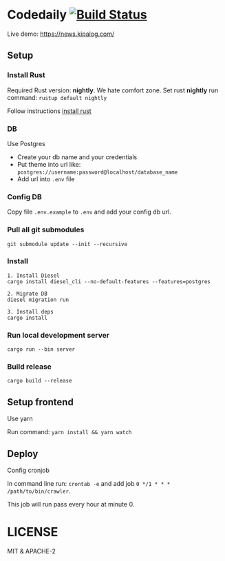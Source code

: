 # Codedaily [![Build Status](https://travis-ci.org/huytd/codedaily-v3.svg?branch=master)](https://travis-ci.org/huytd/codedaily-v3)

Live demo: https://news.kipalog.com/

## Setup

### Install Rust

Required Rust version: **nightly**. We hate comfort zone.
Set rust **nightly** run command: `rustup default nightly`

Follow instructions [install rust](https://www.rust-lang.org/en-US/install.html)

### DB

Use Postgres
 - Create your db name and your credentials
 - Put theme into url like: `postgres://username:password@localhost/database_name`
 - Add url into `.env` file

### Config DB

Copy file `.env.example` to `.env` and add your config db url.

### Pull all git submodules

```
git submodule update --init --recursive
```

### Install

```
1. Install Diesel
cargo install diesel_cli --no-default-features --features=postgres

2. Migrate DB
diesel migration run

3. Install deps
cargo install
```

### Run local development server

`cargo run --bin server`

### Build release

`cargo build --release`

## Setup frontend

Use yarn

Run command: `yarn install && yarn watch`

## Deploy

Config cronjob

In command line run: `crontab -e` and add job `0 */1 * * * /path/to/bin/crawler`.

This job will run pass every hour at minute 0.


# LICENSE

MIT & APACHE-2

